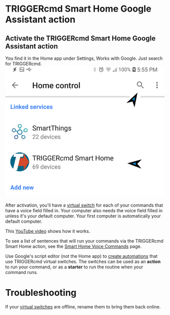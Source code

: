 # TRIGGERcmd Smart Home Google Assistant action

## Activate the **TRIGGERcmd Smart Home** Google Assistant action

You find it in the Home app under Settings, Works with Google.  Just search for TRIGGERcmd.
![TRIGGERcmd.com](./images/search-for-triggercmd-smart-home.png)

After activation, you'll have a [virtual switch](./SmartHomeSwitches.md) for each of your commands that have a voice field filled in.  Your computer also needs the voice field filled in unless it's your default computer.  Your first computer is automatically your default computer.

This [YouTube video](https://youtu.be/jeiV5aySmTw) shows how it works.

To see a list of sentences that will run your commands via the TRIGGERcmd Smart Home action, see the [Smart Home Voice Commands](https://www.triggercmd.com/user/command/shprintlist?ai=Hey%20Google) page.

Use Google's script editor (not the Home app) to [create automations](https://www.triggercmd.com/forum/topic/2828/run-a-google-routine/4) that use TRIGGERcmd virtual switches.  The switches can be used as an **action** to run your command, or as a **starter** to run the routine when your command runs.

# Troubleshooting

If your [virtual switches](./SmartHomeSwitches.md) are offline, rename them to bring them back online.
